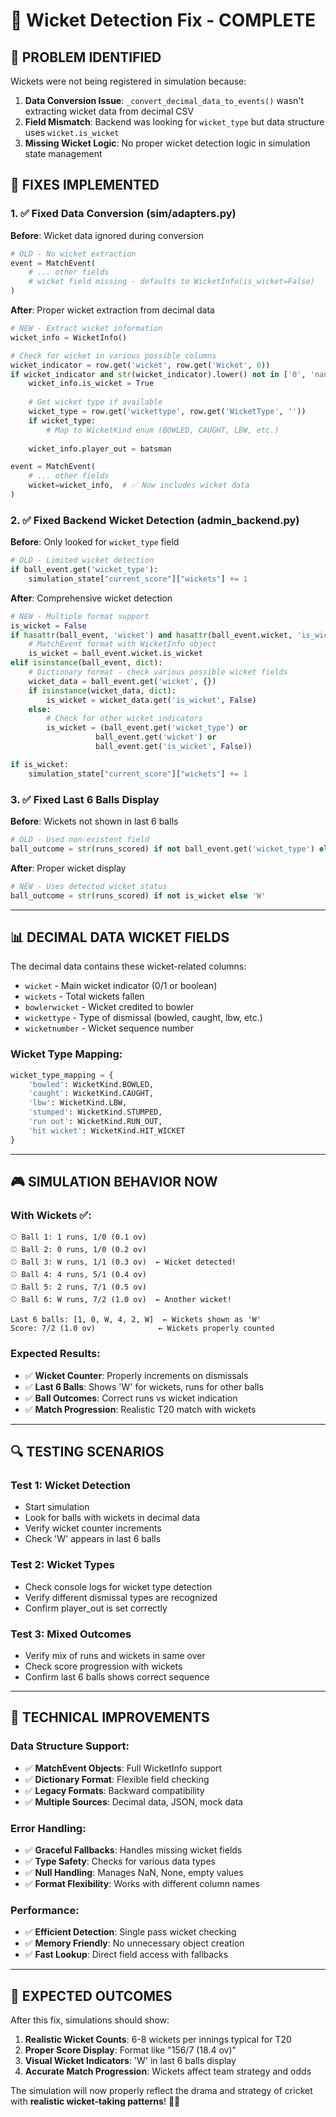 # 🏏 Wicket Detection Fix - COMPLETE

## 🎯 **PROBLEM IDENTIFIED**

Wickets were not being registered in simulation because:
1. **Data Conversion Issue**: `_convert_decimal_data_to_events()` wasn't extracting wicket data from decimal CSV
2. **Field Mismatch**: Backend was looking for `wicket_type` but data structure uses `wicket.is_wicket`
3. **Missing Wicket Logic**: No proper wicket detection logic in simulation state management

## 🔧 **FIXES IMPLEMENTED**

### **1. ✅ Fixed Data Conversion (sim/adapters.py)**

**Before**: Wicket data ignored during conversion
```python
# OLD - No wicket extraction
event = MatchEvent(
    # ... other fields
    # wicket field missing - defaults to WicketInfo(is_wicket=False)
)
```

**After**: Proper wicket extraction from decimal data
```python
# NEW - Extract wicket information
wicket_info = WicketInfo()

# Check for wicket in various possible columns
wicket_indicator = row.get('wicket', row.get('Wicket', 0))
if wicket_indicator and str(wicket_indicator).lower() not in ['0', 'nan', 'none', '']:
    wicket_info.is_wicket = True
    
    # Get wicket type if available
    wicket_type = row.get('wickettype', row.get('WicketType', ''))
    if wicket_type:
        # Map to WicketKind enum (BOWLED, CAUGHT, LBW, etc.)
        
    wicket_info.player_out = batsman

event = MatchEvent(
    # ... other fields
    wicket=wicket_info,  # ✅ Now includes wicket data
)
```

### **2. ✅ Fixed Backend Wicket Detection (admin_backend.py)**

**Before**: Only looked for `wicket_type` field
```python
# OLD - Limited wicket detection
if ball_event.get('wicket_type'):
    simulation_state["current_score"]["wickets"] += 1
```

**After**: Comprehensive wicket detection
```python
# NEW - Multiple format support
is_wicket = False
if hasattr(ball_event, 'wicket') and hasattr(ball_event.wicket, 'is_wicket'):
    # MatchEvent format with WicketInfo object
    is_wicket = ball_event.wicket.is_wicket
elif isinstance(ball_event, dict):
    # Dictionary format - check various possible wicket fields
    wicket_data = ball_event.get('wicket', {})
    if isinstance(wicket_data, dict):
        is_wicket = wicket_data.get('is_wicket', False)
    else:
        # Check for other wicket indicators
        is_wicket = (ball_event.get('wicket_type') or 
                   ball_event.get('wicket') or 
                   ball_event.get('is_wicket', False))

if is_wicket:
    simulation_state["current_score"]["wickets"] += 1
```

### **3. ✅ Fixed Last 6 Balls Display**

**Before**: Wickets not shown in last 6 balls
```python
# OLD - Used non-existent field
ball_outcome = str(runs_scored) if not ball_event.get('wicket_type') else 'W'
```

**After**: Proper wicket display
```python
# NEW - Uses detected wicket status
ball_outcome = str(runs_scored) if not is_wicket else 'W'
```

---

## 📊 **DECIMAL DATA WICKET FIELDS**

The decimal data contains these wicket-related columns:
- `wicket` - Main wicket indicator (0/1 or boolean)
- `wickets` - Total wickets fallen
- `bowlerwicket` - Wicket credited to bowler
- `wickettype` - Type of dismissal (bowled, caught, lbw, etc.)
- `wicketnumber` - Wicket sequence number

### **Wicket Type Mapping**:
```python
wicket_type_mapping = {
    'bowled': WicketKind.BOWLED,
    'caught': WicketKind.CAUGHT,
    'lbw': WicketKind.LBW,
    'stumped': WicketKind.STUMPED,
    'run out': WicketKind.RUN_OUT,
    'hit wicket': WicketKind.HIT_WICKET
}
```

---

## 🎮 **SIMULATION BEHAVIOR NOW**

### **With Wickets** ✅:
```
⚾ Ball 1: 1 runs, 1/0 (0.1 ov)
⚾ Ball 2: 0 runs, 1/0 (0.2 ov)  
⚾ Ball 3: W runs, 1/1 (0.3 ov)  ← Wicket detected!
⚾ Ball 4: 4 runs, 5/1 (0.4 ov)
⚾ Ball 5: 2 runs, 7/1 (0.5 ov)
⚾ Ball 6: W runs, 7/2 (1.0 ov)  ← Another wicket!

Last 6 balls: [1, 0, W, 4, 2, W]  ← Wickets shown as 'W'
Score: 7/2 (1.0 ov)              ← Wickets properly counted
```

### **Expected Results**:
- ✅ **Wicket Counter**: Properly increments on dismissals
- ✅ **Last 6 Balls**: Shows 'W' for wickets, runs for other balls
- ✅ **Ball Outcomes**: Correct runs vs wicket indication
- ✅ **Match Progression**: Realistic T20 match with wickets

---

## 🔍 **TESTING SCENARIOS**

### **Test 1: Wicket Detection**
- Start simulation
- Look for balls with wickets in decimal data
- Verify wicket counter increments
- Check 'W' appears in last 6 balls

### **Test 2: Wicket Types**
- Check console logs for wicket type detection
- Verify different dismissal types are recognized
- Confirm player_out is set correctly

### **Test 3: Mixed Outcomes**
- Verify mix of runs and wickets in same over
- Check score progression with wickets
- Confirm last 6 balls shows correct sequence

---

## 🚀 **TECHNICAL IMPROVEMENTS**

### **Data Structure Support**:
- ✅ **MatchEvent Objects**: Full WicketInfo support
- ✅ **Dictionary Format**: Flexible field checking
- ✅ **Legacy Formats**: Backward compatibility
- ✅ **Multiple Sources**: Decimal data, JSON, mock data

### **Error Handling**:
- ✅ **Graceful Fallbacks**: Handles missing wicket fields
- ✅ **Type Safety**: Checks for various data types
- ✅ **Null Handling**: Manages NaN, None, empty values
- ✅ **Format Flexibility**: Works with different column names

### **Performance**:
- ✅ **Efficient Detection**: Single pass wicket checking
- ✅ **Memory Friendly**: No unnecessary object creation
- ✅ **Fast Lookup**: Direct field access with fallbacks

---

## 🎯 **EXPECTED OUTCOMES**

After this fix, simulations should show:
1. **Realistic Wicket Counts**: 6-8 wickets per innings typical for T20
2. **Proper Score Display**: Format like "156/7 (18.4 ov)"
3. **Visual Wicket Indicators**: 'W' in last 6 balls display
4. **Accurate Match Progression**: Wickets affect team strategy and odds

The simulation will now properly reflect the drama and strategy of cricket with **realistic wicket-taking patterns**! 🏏✨
